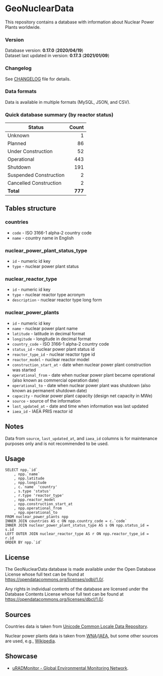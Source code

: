 # GeoNuclearData

This repository contains a database with information about Nuclear Power Plants worldwide.

### Version
Database version: **0.17.0** (**2020/04/19**)  
Dataset last updated in version: **0.17.3** (**2021/01/09**)

### Changelog

See [CHANGELOG](https://github.com/cristianst85/GeoNuclearData/blob/master/CHANGELOG.md) file for details.

### Data formats

Data is available in multiple formats (MySQL, JSON, and CSV).

### Quick database summary (by reactor status)

|**Status**            |**Count**|
|----------------------|--------:|
|Unknown               |        1|
|Planned               |       86|
|Under Construction    |       52|
|Operational           |      443|
|Shutdown              |      191|
|Suspended Construction|        2|
|Cancelled Construction|        2|
|**Total**             |  **777**|

## Tables structure

### countries
- `code` - ISO 3166-1 alpha-2 country code
- `name` - country name in English
 
### nuclear_power_plant_status_type
- `id` - numeric id key
- `type` - nuclear power plant status

### nuclear_reactor_type
- `id` - numeric id key
- `type` - nuclear reactor type acronym
- `description` - nuclear reactor type long form
 
### nuclear_power_plants
- `id` - numeric id key
- `name` - nuclear power plant name
- `latitude` - latitude in decimal format
- `longitude` - longitude in decimal format
- `country_code` - ISO 3166-1 alpha-2 country code
- `status_id` - nuclear power plant status id
- `reactor_type_id` - nuclear reactor type id
- `reactor_model` - nuclear reactor model
- `construction_start_at` - date when nuclear power plant construction was started
- `operational_from` - date when nuclear power plant became operational (also known as commercial operation date)
- `operational_to` - date when nuclear power plant was shutdown (also known as permanent shutdown date)
- `capacity` - nuclear power plant capacity (design net capacity in MWe)
- `source` - source of the information
- `last_updated_at` - date and time when information was last updated
- `iaea_id` - IAEA PRIS reactor id
 
## Notes
Data from `source`, `last_updated_at`, and `iaea_id` columns is for maintenance purposes only and is not recommended to be used.
 
## Usage
    SELECT npp.`id`
        , npp.`name`
        , npp.latitude
        , npp.longitude
        , c.`name` 'country'
        , s.type 'status'
        , r.type 'reactor_type'
        , npp.reactor_model
        , npp.construction_start_at
        , npp.operational_from
        , npp.operational_to
    FROM nuclear_power_plants npp
    INNER JOIN countries AS c ON npp.country_code = c.`code`
    INNER JOIN nuclear_power_plant_status_type AS s ON npp.status_id = s.id
    LEFT OUTER JOIN nuclear_reactor_type AS r ON npp.reactor_type_id = r.id
    ORDER BY npp.`id`

## License
The GeoNuclearData database is made available under the Open Database License whose full text can be found at https://opendatacommons.org/licenses/odbl/1.0/.
 
Any rights in individual contents of the database are licensed under the Database Contents License whose full text can be found at https://opendatacommons.org/licenses/dbcl/1.0/.
 
## Sources
Countries data is taken from [Unicode Common Locale Data Repository](https://github.com/unicode-cldr/cldr-localenames-full/blob/master/main/en/territories.json).

Nuclear power plants data is taken from [WNA](http://www.world-nuclear.org/information-library/facts-and-figures/reactor-database.aspx)/[IAEA](https://www.iaea.org/pris/), but some other sources are used, e.g., [Wikipedia](https://en.wikipedia.org/wiki/List_of_nuclear_power_stations).
 
## Showcase
- [uRADMonitor - Global Environmental Monitoring Network](http://www.uradmonitor.com).
